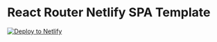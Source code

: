# React Router Netlify SPA Template

[![Deploy to Netlify](https://www.netlify.com/img/deploy/button.svg)](https://app.netlify.com/start/deploy?repository=https://github.com/ryanflorence/templates&create_from_path=netlify-spa)
